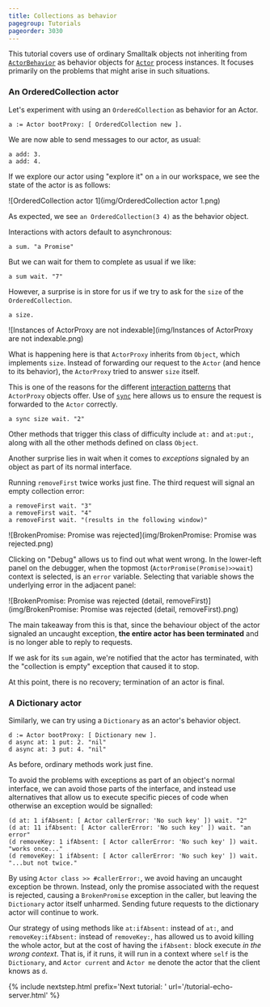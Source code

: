 ```yaml
---
title: Collections as behavior
pagegroup: Tutorials
pageorder: 3030
---
```


This tutorial covers use of ordinary Smalltalk objects not inheriting
from [`ActorBehavior`](behaviors.html) as behavior objects for
[`Actor`](processes.html#actor-concurrent-smalltalk-objects) process
instances. It focuses primarily on the problems that might arise in
such situations.

### An OrderedCollection actor

Let's experiment with using an `OrderedCollection` as behavior for an
Actor.

```smalltalk
a := Actor bootProxy: [ OrderedCollection new ].
```

We are now able to send messages to our actor, as usual:

```smalltalk
a add: 3.
a add: 4.
```

If we explore our actor using "explore it" on `a` in our workspace, we
see the state of the actor is as follows:

![OrderedCollection actor 1](img/OrderedCollection actor 1.png)

As expected, we see `an OrderedCollection(3 4)` as the behavior
object.

Interactions with actors default to asynchronous:

```smalltalk
a sum. "a Promise"
```

But we can wait for them to complete as usual if we like:

```smalltalk
a sum wait. "7"
```

However, a surprise is in store for us if we try to ask for the `size`
of the `OrderedCollection`.

```smalltalk
a size.
```

![Instances of ActorProxy are not indexable](img/Instances of ActorProxy are not indexable.png)

What is happening here is that `ActorProxy` inherits from `Object`,
which implements `size`. Instead of forwarding our request to the
`Actor` (and hence to its behavior), the `ActorProxy` tried to answer
`size` itself.

This is one of the reasons for the different
[interaction patterns](proxies.html#interaction-patterns) that
`ActorProxy` objects offer. Use of
[`sync`](proxies.html#synchronous-rpc) here allows us to ensure the
request is forwarded to the `Actor` correctly.

```smalltalk
a sync size wait. "2"
```

Other methods that trigger this class of difficulty include `at:` and
`at:put:`, along with all the other methods defined on class `Object`.

Another surprise lies in wait when it comes to *exceptions* signaled
by an object as part of its normal interface.

Running `removeFirst` twice works just fine. The third request will
signal an empty collection error:

```smalltalk
a removeFirst wait. "3"
a removeFirst wait. "4"
a removeFirst wait. "(results in the following window)"
```

![BrokenPromise: Promise was rejected](img/BrokenPromise: Promise was rejected.png)

Clicking on "Debug" allows us to find out what went wrong. In the
lower-left panel on the debugger, when the topmost
(`ActorPromise(Promise)>>wait`) context is selected, is an `error`
variable. Selecting that variable shows the underlying error in the
adjacent panel:

![BrokenPromise: Promise was rejected (detail, removeFirst)](img/BrokenPromise: Promise was rejected (detail, removeFirst).png)

The main takeaway from this is that, since the behaviour object of the
actor signaled an uncaught exception, **the entire actor has been
terminated** and is no longer able to reply to requests.

If we ask for its `sum` again, we're notified that the actor has
terminated, with the "collection is empty" exception that caused it to
stop.

At this point, there is no recovery; termination of an actor is final.

### A Dictionary actor

Similarly, we can try using a `Dictionary` as an actor's behavior
object.

```smalltalk
d := Actor bootProxy: [ Dictionary new ].
d async at: 1 put: 2. "nil"
d async at: 3 put: 4. "nil"
```

As before, ordinary methods work just fine.

To avoid the problems with exceptions as part of an object's normal
interface, we can avoid those parts of the interface, and instead use
alternatives that allow us to execute specific pieces of code when
otherwise an exception would be signalled:

```smalltalk
(d at: 1 ifAbsent: [ Actor callerError: 'No such key' ]) wait. "2"
(d at: 11 ifAbsent: [ Actor callerError: 'No such key' ]) wait. "an error"
(d removeKey: 1 ifAbsent: [ Actor callerError: 'No such key' ]) wait. "works once..."
(d removeKey: 1 ifAbsent: [ Actor callerError: 'No such key' ]) wait. "...but not twice."
```

By using `Actor class >> #callerError:`, we avoid having an uncaught
exception be thrown. Instead, only the promise associated with the
request is rejected, causing a `BrokenPromise` exception in the
caller, but leaving the `Dictionary` actor itself unharmed. Sending
future requests to the dictionary actor will continue to work.

Our strategy of using methods like `at:ifAbsent:` instead of `at:`,
and `removeKey:ifAbsent:` instead of `removeKey:`, has allowed us to
avoid killing the whole actor, but at the cost of having the
`ifAbsent:` block execute *in the wrong context*. That is, if it runs,
it will run in a context where `self` is the `Dictionary`, and `Actor
current` and `Actor me` denote the actor that the client knows as `d`.

{% include nextstep.html prefix='Next tutorial: ' url='/tutorial-echo-server.html' %}
